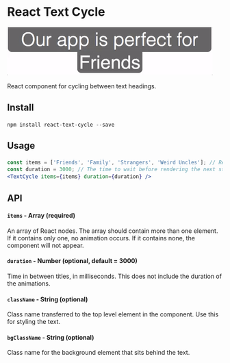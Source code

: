 # React Text Cycle

![Demo](demo.gif)

React component for cycling between text headings.

## Install
`npm install react-text-cycle --save`

## Usage
```jsx
const items = ['Friends', 'Family', 'Strangers', 'Weird Uncles']; // Required
const duration = 3000; // The time to wait before rendering the next string
<TextCycle items={items} duration={duration} />
```

## API

#### `items` - Array (required)
An array of React nodes. The array should contain more than one element. If it contains only one, no animation occurs. If it contains none, the component will not appear.
#### `duration` - Number (optional, default = 3000)
Time in between titles, in milliseconds. This does not include the duration of the animations.
#### `className` - String (optional)
Class name transferred to the top level element in the component. Use this for styling the text.
#### `bgClassName` - String (optional)
Class name for the background element that sits behind the text.
